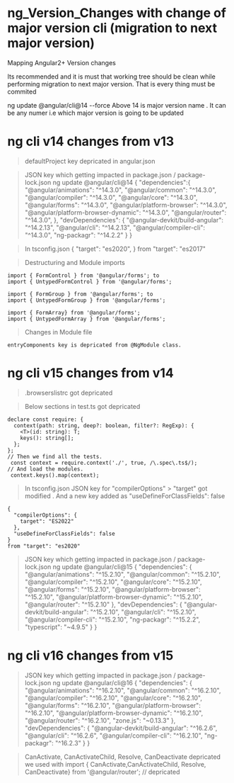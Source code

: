# ng_Version_Changes with change of major version cli (migration to next major version)
Mapping Angular2+ Version changes

Its recommended and it is must that working tree should be clean while performing migration to next major version. That is every thing must be commited

ng update @angular/cli@14 --force
Above 14 is major version name . It can be any numer i.e which major version is going to be updated

# ng cli v14 changes from v13

  > defaultProject key depricated in angular.json

  > JSON key which getting impacted in package.json / package-lock.json ng update @angular/cli@14 
    {
        "dependencies":{
            "@angular/animations": "^14.3.0",
            "@angular/common": "^14.3.0",
            "@angular/compiler": "^14.3.0",
            "@angular/core": "^14.3.0",
            "@angular/forms": "^14.3.0",
            "@angular/platform-browser": "^14.3.0",
            "@angular/platform-browser-dynamic": "^14.3.0",
            "@angular/router": "^14.3.0",
        },
        "devDependencies": {
        "@angular-devkit/build-angular": "^14.2.13",
        "@angular/cli": "^14.2.13",
        "@angular/compiler-cli": "^14.3.0",
        "ng-packagr": "^14.2.2"
        }
    }

  > In tsconfig.json 
    {
         "target": "es2020",
    }
    from "target": "es2017"

  >   Destructuring and Module imports

    import { FormControl } from '@angular/forms'; to 
    import { UntypedFormControl } from '@angular/forms';
    
    import { FormGroup } from '@angular/forms'; to
    import { UntypedFormGroup } from '@angular/forms';

    import { FormArray} from '@angular/forms';
    import { UntypedFormArray } from '@angular/forms';

  > Changes in Module file 
    
    entryComponents key is depricated from @NgModule class.
    
# ng cli v15 changes from v14

  > .browserslistrc got depricated

  > Below sections in test.ts got depricated

    declare const require: {
      context(path: string, deep?: boolean, filter?: RegExp): {
        <T>(id: string): T;
        keys(): string[];
      };
    }; 
    // Then we find all the tests.
     const context = require.context('./', true, /\.spec\.ts$/);
    // And load the modules.
     context.keys().map(context);

   > In tsconfig.json JSON key for "compilerOptions" > "target" got modified . And a new key
     added as "useDefineForClassFields": false 

    {
      "compilerOptions": {
        target": "ES2022"
      },
      "useDefineForClassFields": false   
    }
    from "target": "es2020"

  > JSON key which getting impacted in package.json / package-lock.json ng update @angular/cli@15 
    {
      "dependencies": {
          "@angular/animations": "^15.2.10",
          "@angular/common": "^15.2.10",
          "@angular/compiler": "^15.2.10",
          "@angular/core": "^15.2.10",
          "@angular/forms": "^15.2.10",
          "@angular/platform-browser": "^15.2.10",
          "@angular/platform-browser-dynamic": "^15.2.10",
          "@angular/router": "^15.2.10"
          },
      "devDependencies": {
          "@angular-devkit/build-angular": "^15.2.10",
          "@angular/cli": "^15.2.10",
          "@angular/compiler-cli": "^15.2.10",
          "ng-packagr": "^15.2.2",
          "typescript": "~4.9.5"
          }
    }
    
# ng cli v16 changes from v15

> JSON key which getting impacted in package.json / package-lock.json ng update @angular/cli@16
  {
    "dependencies": {
        "@angular/animations": "^16.2.10",
        "@angular/common": "^16.2.10",
        "@angular/compiler": "^16.2.10",
        "@angular/core": "^16.2.10",
        "@angular/forms": "^16.2.10",
        "@angular/platform-browser": "^16.2.10",
        "@angular/platform-browser-dynamic": "^16.2.10",
        "@angular/router": "^16.2.10",
        "zone.js": "~0.13.3"
    },
    "devDependencies": {
        "@angular-devkit/build-angular": "^16.2.6",
        "@angular/cli": "^16.2.6",
        "@angular/compiler-cli": "^16.2.10",
        "ng-packagr": "^16.2.3"
    }
  } 

  > CanActivate, CanActivateChild, Resolve, CanDeactivate depricated 
    we used with 
    import { CanActivate,CanActivateChild, Resolve, CanDeactivate} from '@angular/router'; // depricated
 

